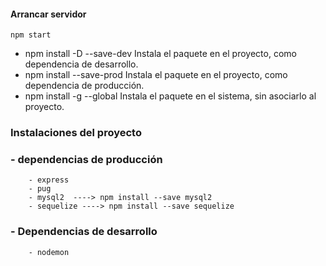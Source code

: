 

#### Arrancar servidor

    npm start

- npm install -D	--save-dev	Instala el paquete en el proyecto, como dependencia de desarrollo.
- npm install	--save-prod	    Instala el paquete en el proyecto, como dependencia de producción.
- npm install -g	--global	Instala el paquete en el sistema, sin asociarlo al proyecto.


### Instalaciones del proyecto

 ### - dependencias de producción
        - express
        - pug
        - mysql2  ----> npm install --save mysql2
        - sequelize ----> npm install --save sequelize


  ### - Dependencias de desarrollo
        - nodemon
